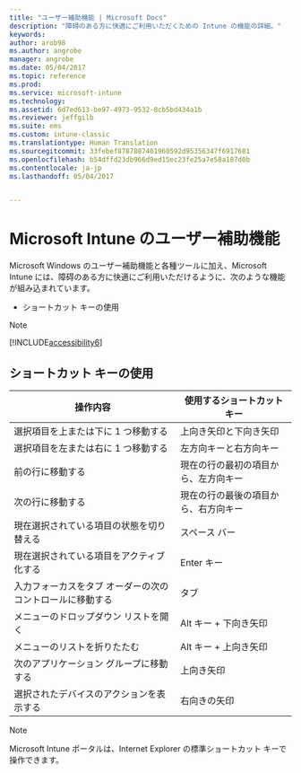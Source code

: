 ```yaml
---
title: "ユーザー補助機能 | Microsoft Docs"
description: "障碍のある方に快適にご利用いただくための Intune の機能の詳細。"
keywords: 
author: arob98
ms.author: angrobe
manager: angrobe
ms.date: 05/04/2017
ms.topic: reference
ms.prod: 
ms.service: microsoft-intune
ms.technology: 
ms.assetid: 6d7ed613-be97-4973-9532-8cb5bd434a1b
ms.reviewer: jeffgilb
ms.suite: ems
ms.custom: intune-classic
ms.translationtype: Human Translation
ms.sourcegitcommit: 33febef8787887401960592d95356347f6917681
ms.openlocfilehash: b54dffd23db966d9ed15ec23fe25a7e58a187d0b
ms.contentlocale: ja-jp
ms.lasthandoff: 05/04/2017


---
```


# <a name="accessibility-features-of-microsoft-intune"></a>Microsoft Intune のユーザー補助機能
Microsoft Windows のユーザー補助機能と各種ツールに加え、Microsoft Intune には、障碍のある方に快適にご利用いただけるように、次のような機能が組み込まれています。

-   ショートカット キーの使用

> [!NOTE]
> [!INCLUDE[accessibility6](./includes/accessibility6_md.md)]

## <a name="using-keyboard-shortcuts"></a>ショートカット キーの使用

|操作内容|使用するショートカット キー|
|--------------|------------------------------|
|選択項目を上または下に 1 つ移動する|上向き矢印と下向き矢印|
|選択項目を左または右に 1 つ移動する|左方向キーと右方向キー|
|前の行に移動する|現在の行の最初の項目から、左方向キー|
|次の行に移動する|現在の行の最後の項目から、右方向キー|
|現在選択されている項目の状態を切り替える|スペース バー|
|現在選択されている項目をアクティブ化する|Enter キー|
|入力フォーカスをタブ オーダーの次のコントロールに移動する|タブ|
|メニューのドロップダウン リストを開く|Alt キー + 下向き矢印|
|メニューのリストを折りたたむ|Alt キー + 上向き矢印|
|次のアプリケーション グループに移動する|上向き矢印|
|選択されたデバイスのアクションを表示する|右向きの矢印|
> [!NOTE]
> Microsoft Intune ポータルは、Internet Explorer の標準ショートカット キーで操作できます。

